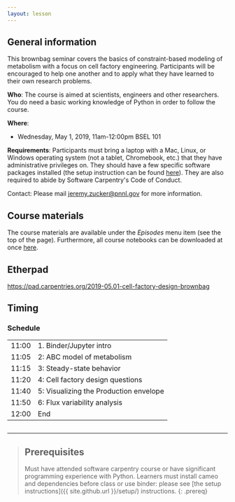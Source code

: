 ```yaml
---
layout: lesson
---
```


## General information

This brownbag seminar covers the basics of constraint-based modeling of metabolism with a focus on cell factory engineering. Participants will be encouraged to help one another and to apply what they have learned to their own research problems.

**Who**: The course is aimed at scientists, engineers and other researchers. You do need a basic working knowledge of Python in order to follow the course.

**Where**:

* Wednesday, May 1, 2019, 11am-12:00pm BSEL 101

**Requirements**: Participants must bring a laptop with a Mac, Linux, or Windows operating system (not a tablet, Chromebook, etc.) that they have administrative privileges on. They should have a few specific software packages installed (the setup instruction can be found [here](setup)). They are also required to abide by Software Carpentry's Code of Conduct.

Contact: Please mail jeremy.zucker@pnnl.gov for more information.

## Course materials

The course materials are available under the *Episodes* menu item (see the top of the page).
Furthermore, all course notebooks can be downloaded at once [here](https://github.com/agilebiofoundry/2019-05.01-cell-factory-design-brownbag/archive/master.zip).

## Etherpad

<https://pad.carpentries.org/2019-05.01-cell-factory-design-brownbag>

## Timing

<div class="col-md-6">
    <h3>Schedule</h3>
    <table class="table table-striped">
      <tbody>
      <tr> <td>11:00</td>  <td>1. Binder/Jupyter intro</td></tr>
      <tr> <td>11:05</td>  <td>2: ABC model of metabolism</td></tr>
      <tr> <td>11:15</td>  <td>3: Steady-state behavior</td></tr>
      <tr> <td>11:20</td>  <td>4: Cell factory design questions</td></tr>
      <tr> <td>11:40</td>  <td>5: Visualizing the Production envelope</td></tr>
      <tr> <td>11:50</td>  <td>6: Flux variability analysis</td></tr>       
      <tr> <td>12:00</td>  <td>End</td> </tr>
    </tbody></table>
  </div>
<div>
    </div>

##
----

> ## Prerequisites
>
> Must have attended software carpentry course or have significant programming experience with Python.
> Learners must install cameo and dependencies before class or use binder: please see [the setup instructions]({{ site.github.url }}/setup/) instructions.
{: .prereq}
